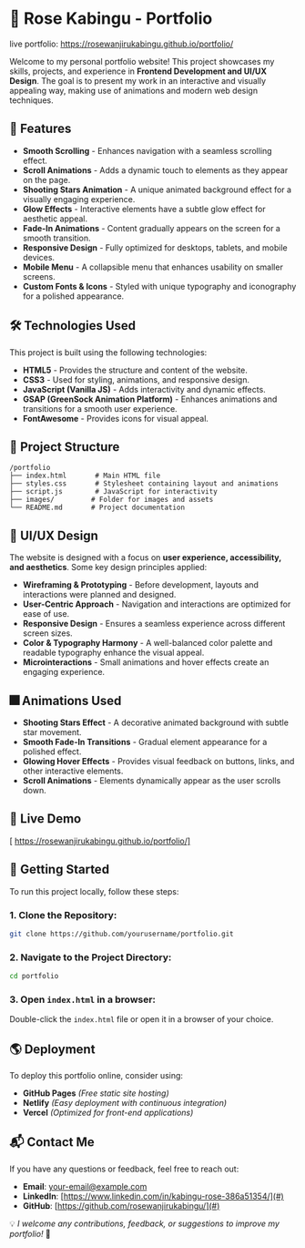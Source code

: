 # 🚀 Rose Kabingu - Portfolio
live portfolio: https://rosewanjirukabingu.github.io/portfolio/

Welcome to my personal portfolio website! This project showcases my skills, projects, and experience in **Frontend Development and UI/UX Design**. The goal is to present my work in an interactive and visually appealing way, making use of animations and modern web design techniques.

## 🌟 Features
- **Smooth Scrolling** - Enhances navigation with a seamless scrolling effect.
- **Scroll Animations** - Adds a dynamic touch to elements as they appear on the page.
- **Shooting Stars Animation** - A unique animated background effect for a visually engaging experience.
- **Glow Effects** - Interactive elements have a subtle glow effect for aesthetic appeal.
- **Fade-In Animations** - Content gradually appears on the screen for a smooth transition.
- **Responsive Design** - Fully optimized for desktops, tablets, and mobile devices.
- **Mobile Menu** - A collapsible menu that enhances usability on smaller screens.
- **Custom Fonts & Icons** - Styled with unique typography and iconography for a polished appearance.

## 🛠️ Technologies Used
This project is built using the following technologies:
- **HTML5** - Provides the structure and content of the website.
- **CSS3** - Used for styling, animations, and responsive design.
- **JavaScript (Vanilla JS)** - Adds interactivity and dynamic effects.
- **GSAP (GreenSock Animation Platform)** - Enhances animations and transitions for a smooth user experience.
- **FontAwesome** - Provides icons for visual appeal.

## 📂 Project Structure
```
/portfolio
├── index.html       # Main HTML file
├── styles.css       # Stylesheet containing layout and animations
├── script.js        # JavaScript for interactivity
├── images/         # Folder for images and assets
└── README.md       # Project documentation
```

## 🎨 UI/UX Design
The website is designed with a focus on **user experience, accessibility, and aesthetics**. Some key design principles applied:
- **Wireframing & Prototyping** - Before development, layouts and interactions were planned and designed.
- **User-Centric Approach** - Navigation and interactions are optimized for ease of use.
- **Responsive Design** - Ensures a seamless experience across different screen sizes.
- **Color & Typography Harmony** - A well-balanced color palette and readable typography enhance the visual appeal.
- **Microinteractions** - Small animations and hover effects create an engaging experience.

## 🎆 Animations Used
- **Shooting Stars Effect** - A decorative animated background with subtle star movement.
- **Smooth Fade-In Transitions** - Gradual element appearance for a polished effect.
- **Glowing Hover Effects** - Provides visual feedback on buttons, links, and other interactive elements.
- **Scroll Animations** - Elements dynamically appear as the user scrolls down.

## 📸 Live Demo
[ https://rosewanjirukabingu.github.io/portfolio/]

## 🚀 Getting Started
To run this project locally, follow these steps:

### 1. Clone the Repository:
```bash
git clone https://github.com/yourusername/portfolio.git
```
### 2. Navigate to the Project Directory:
```bash
cd portfolio
```
### 3. Open `index.html` in a browser:
Double-click the `index.html` file or open it in a browser of your choice.

## 🌎 Deployment
To deploy this portfolio online, consider using:
- **GitHub Pages** *(Free static site hosting)*
- **Netlify** *(Easy deployment with continuous integration)*
- **Vercel** *(Optimized for front-end applications)*

## 📬 Contact Me
If you have any questions or feedback, feel free to reach out:
- **Email**: [your-email@example.com](mailto:your-email@example.com)
- **LinkedIn**: [https://www.linkedin.com/in/kabingu-rose-386a51354/](#)
- **GitHub**: [https://github.com/rosewanjirukabingu/](#)

💡 *I welcome any contributions, feedback, or suggestions to improve my portfolio!* 🚀
